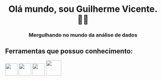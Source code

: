 <h1 align="center">Olá mundo, sou Guilherme Vicente. 👋👋  </h1>
<h3 align="center"> Mergulhando no mundo da análise de dados</h3>


## Ferramentas que possuo conhecimento:

<img src="https://cdn.jsdelivr.net/gh/devicons/devicon/icons/pandas/pandas-original.svg" width="40" height="40" /> <img src="https://cdn.jsdelivr.net/gh/devicons/devicon/icons/python/python-original.svg" width="40" height="40" /> <img src="https://cdn.jsdelivr.net/gh/devicons/devicon/icons/mysql/mysql-original.svg" width="40" height="40" /> <img src="https://seaborn.pydata.org/_images/logo-tall-lightbg.svg" width="50" height="50" />


